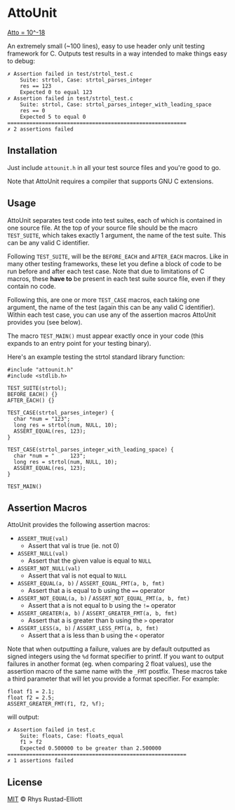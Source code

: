 # AttoUnit

[Atto = 10^-18](https://en.wikipedia.org/wiki/Atto-)

An extremely small (~100 lines), easy to use header only unit testing framework
for C. Outputs test results in a way intended to make things easy to debug:

```
✗ Assertion failed in test/strtol_test.c
	Suite: strtol, Case: strtol_parses_integer
	res == 123
	Expected 0 to equal 123
✗ Assertion failed in test/strtol_test.c
	Suite: strtol, Case: strtol_parses_integer_with_leading_space
	res == 0
	Expected 5 to equal 0
=========================================================
✗ 2 assertions failed
```

## Installation

Just include `attounit.h` in all your test source files and you're good to go.

Note that AttoUnit requires a compiler that supports GNU C extensions.

## Usage

AttoUnit separates test code into test suites, each of which is contained in one
source file. At the top of your source file should be the macro `TEST_SUITE`,
which takes exactly 1 argument, the name of the test suite. This can be any
valid C identifier.

Following `TEST_SUITE`, will be the `BEFORE_EACH` and `AFTER_EACH` macros. Like
in many other testing frameworks, these let you define a block of code to be run
before and after each test case. Note that due to limitations of C macros, these
**have to** be present in each test suite source file, even if they contain no
code.

Following this, are one or more `TEST_CASE` macros, each taking one argument,
the name of the test (again this can be any valid C identifier). Within each
test case, you can use any of the assertion macros AttoUnit provides you (see
below).

The macro `TEST_MAIN()` must appear exactly once in your code (this expands to
an entry point for your testing binary).

Here's an example testing the strtol standard library function:

```
#include "attounit.h"
#include <stdlib.h>

TEST_SUITE(strtol);
BEFORE_EACH() {}
AFTER_EACH() {}

TEST_CASE(strtol_parses_integer) {
  char *num = "123";
  long res = strtol(num, NULL, 10);
  ASSERT_EQUAL(res, 123);
}

TEST_CASE(strtol_parses_integer_with_leading_space) {
  char *num = "     123";
  long res = strtol(num, NULL, 10);
  ASSERT_EQUAL(res, 123);
}

TEST_MAIN()
```

## Assertion Macros

AttoUnit provides the following assertion macros:

- `ASSERT_TRUE(val)`
  - Assert that val is true (ie. not 0)
- `ASSERT_NULL(val)`
	- Assert that the given value is equal to `NULL`
- `ASSERT_NOT_NULL(val)`
	- Assert that val is not equal to `NULL`
- `ASSERT_EQUAL(a, b)` / `ASSERT_EQUAL_FMT(a, b, fmt)`
	- Assert that a is equal to b using the `==` operator
- `ASSERT_NOT_EQUAL(a, b)` / `ASSERT_NOT_EQUAL_FMT(a, b, fmt)`
	- Assert that a is not equal to b using the `!=` operator
- `ASSERT_GREATER(a, b)` / `ASSERT_GREATER_FMT(a, b, fmt)`
	- Assert that a is greater than b using the `>` operator
- `ASSERT_LESS(a, b)` / `ASSERT_LESS_FMT(a, b, fmt)`
	- Assert that a is less than b using the `<` operator

Note that when outputting a failure, values are by default outputted as signed
integers using the `%d` format specifier to printf. If you want to output
failures in another format (eg. when comparing 2 float values), use the
assertion macro of the same name with the `_FMT` postfix. These macros take a third
parameter that will let you provide a format specifier. For example:

```
float f1 = 2.1;
float f2 = 2.5;
ASSERT_GREATER_FMT(f1, f2, %f);
```

will output:

```
✗ Assertion failed in test.c
	Suite: floats, Case: floats_equal
	f1 > f2
	Expected 0.500000 to be greater than 2.500000
=========================================================
✗ 1 assertions failed
```

## License

[MIT](https://github.com/GunshipPenguin/attounit/blob/master/LICENSE) © Rhys Rustad-Elliott
